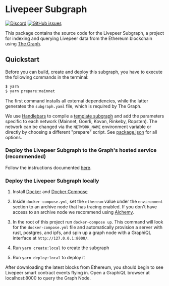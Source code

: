 # Livepeer Subgraph

[![Discord](https://img.shields.io/discord/423160867534929930.svg?style=flat-square)](https://discord.gg/7wRSUGX)
[![GitHub issues](https://img.shields.io/github/issues/livepeer/livepeerjs/subgraph.svg?style=flat-square)](https://github.com/livepeer/livepeerjs/labels/subgraph)

This package contains the source code for the Livepeer Subgraph, a project for
indexing and querying Livepeer data from the Ethereum blockchain using [The Graph](https://thegraph.com).

## Quickstart

Before you can build, create and deploy this subgraph, you have to execute the following commands in the terminal:

```bash
$ yarn
$ yarn prepare:mainnet
```

The first command installs all external dependencies, while the latter generates the `subgraph.yaml` file, which is
required by The Graph.

We use [Handlebars](https://github.com/wycats/handlebars.js/) to compile a [template subgraph](./subgraph.template.yaml) and add the parameters specific to each
network (Mainnet, Goerli, Kovan, Rinkeby, Ropsten). The network can be changed via the `NETWORK_NAME` environment
variable or directly by choosing a different "prepare" script. See [package.json](./package.json) for all options.

### Deploy the Livepeer Subgraph to the Graph's hosted service (recommended)
Follow the instructions documented [here](https://thegraph.com/docs/deploy-a-subgraph).

### Deploy the Livepeer Subgraph locally

1. Install [Docker](https://docs.docker.com) and [Docker Compose](https://docs.docker.com/compose/install/)
2. Inside `docker-compose.yml`, set the `ethereum` value under the `environment` section to an archive node that has tracing enabled. If you don't have access to an archive node we recommend using [Alchemy](https://alchemyapi.io/). 
3. In the root of this project run `docker-compose up`. This command will look for the `docker-compose.yml` file and automatically provision a server with rust, postgres, and ipfs, and spin up a graph node with a GraphiQL interface at `http://127.0.0.1:8000/`.

4. Run `yarn create:local` to create the subgraph
5. Run `yarn deploy:local` to deploy it

After downloading the latest blocks from Ethereum, you should begin to see
Livepeer smart contract events flying in. Open a GraphiQL browser at
localhost:8000 to query the Graph Node.